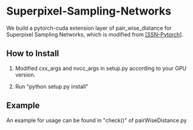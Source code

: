 # Superpixel-Sampling-Networks
We build a pytorch-cuda extension layer of pair_wise_distance for Superpixel Sampling Networks, which is modified from [[SSN-Pytorch]](https://github.com/perrying/ssn-pytorch/tree/master/lib/ssn).

## How to Install
1) Modified cxx_args and nvcc_args in setup.py according to your GPU version.

2) Run "python setup.py install"

## Example
An example for usage can be found in "check()" of pairWiseDistance.py
